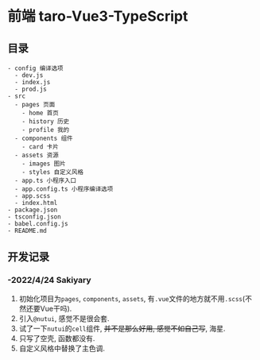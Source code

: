 # 前端 taro-Vue3-TypeScript

## 目录

```
- config 编译选项
  - dev.js
  - index.js 
  - prod.js
- src 
  - pages 页面
    - home 首页
    - history 历史
    - profile 我的
  - components 组件
    - card 卡片
  - assets 资源
    - images 图片
    - styles 自定义风格
  - app.ts 小程序入口
  - app.config.ts 小程序编译选项
  - app.scss
  - index.html
- package.json
- tsconfig.json
- babel.config.js
- README.md
```

## 开发记录

### -2022/4/24 Sakiyary

1. 初始化项目为`pages`, `components`, `assets`, 有`.vue`文件的地方就不用`.scss`(不然还要Vue干吗).
2. 引入`@nutui`, 感觉不是很会套.
3. 试了一下`nutui`的`cell`组件, ~~并不是那么好用, 感觉不如自己写~~, 海星.
4. 只写了空壳, 函数都没有.
5. 自定义风格中替换了主色调.
